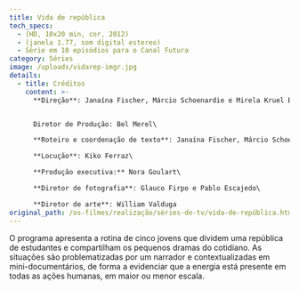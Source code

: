 ```yaml
---
title: Vida de república
tech_specs:
  - (HD, 10x20 min, cor, 2012)
  - (janela 1.77, som digital estereo)
  - Série em 10 episódios para o Canal Futura
category: Séries
image: /uploads/vidarep-imgr.jpg
details:
  - title: Créditos
    content: >-
      **Direção**: Janaína Fischer, Márcio Schoenardie e Mirela Kruel Bilhar


      Diretor de Produção: Bel Merel\

      **Roteiro e coordenação de texto**: Janaína Fischer, Márcio Schoenardie e Vicente Moreno\

      **Locução**: Kiko Ferraz\

      **Produção executiva:** Nora Goulart\

      **Diretor de fotografia**: Glauco Firpo e Pablo Escajedo\

      **Diretor de arte**: William Valduga
original_path: /os-filmes/realização/séries-de-tv/vida-de-república.html
---
```

O programa apresenta a rotina de cinco jovens que dividem uma república de estudantes e compartilham os pequenos dramas do cotidiano. As situações são problematizadas por um narrador e contextualizadas em mini-documentários, de forma a evidenciar que a energia está presente em todas as ações humanas, em maior ou menor escala.